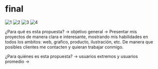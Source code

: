 # final
![1](https://user-images.githubusercontent.com/93101241/172656505-62868a9b-0010-4ed8-9b47-d5aa326a0d11.jpg)
![2](https://user-images.githubusercontent.com/93101241/172656510-06b9bfc8-1add-46bf-9302-cc9afe93e10d.jpg)
![3](https://user-images.githubusercontent.com/93101241/172656517-eeace121-8a9f-4b06-b480-c8e0f0882e9f.jpg)
![4](https://user-images.githubusercontent.com/93101241/172656523-9f2f3cff-64aa-471e-a16e-852c623f8478.jpg)

¿Para qué es esta propuesta? → objetivo general → Presentar mis proyectos de manera clara e interesante, mostrando mis habilidades en todos los ambitos: web, grafico, producto, ilustración, etc. De manera que posibles clientes me contacten y quieran trabajar conmigo.

¿Para quiénes es esta propuesta? → usuarios extremos y usuarios promedio →
